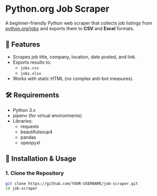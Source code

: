 # Python.org Job Scraper

A beginner-friendly Python web scraper that collects job listings from [python.org/jobs](https://www.python.org/jobs/) and exports them to **CSV** and **Excel** formats.

## 📌 Features
- Scrapes job title, company, location, date posted, and link.
- Exports results to:
  - `jobs.csv`
  - `jobs.xlsx`
- Works with static HTML (no complex anti-bot measures).

## 🛠️ Requirements
- Python 3.x
- pipenv (for virtual environments)
- Libraries:
  - requests
  - beautifulsoup4
  - pandas
  - openpyxl

## 🚀 Installation & Usage

### 1. Clone the Repository
```bash
git clone https://github.com/YOUR-USERNAME/job-scraper.git
cd job-scraper
